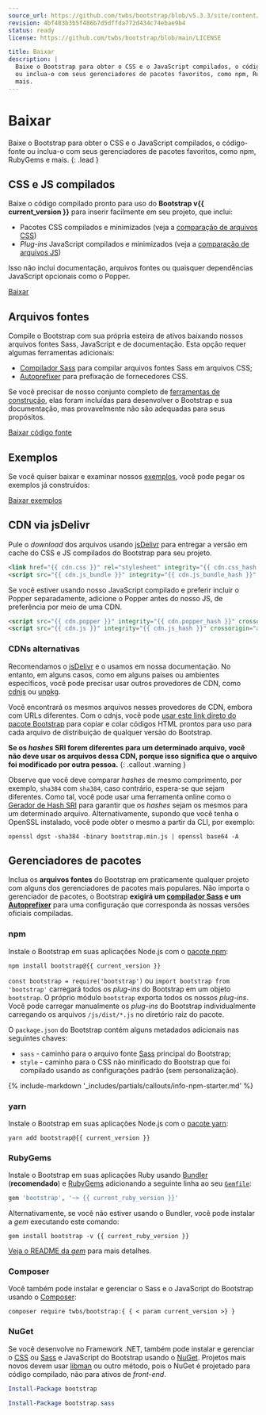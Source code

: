 ```yaml
---
source_url: https://github.com/twbs/bootstrap/blob/v5.3.3/site/content/docs/5.3/getting-started/introduction.md
revision: 4bf483b3b5f486b7d5dffda772d434c74ebae9b4
status: ready
license: https://github.com/twbs/bootstrap/blob/main/LICENSE

title: Baixar
description: |
  Baixe o Bootstrap para obter o CSS e o JavaScript compilados, o código-fonte
  ou inclua-o com seus gerenciadores de pacotes favoritos, como npm, RubyGems e
  mais.
---
```


# Baixar

Baixe o Bootstrap para obter o CSS e o JavaScript compilados, o código-fonte ou
inclua-o com seus gerenciadores de pacotes favoritos, como npm, RubyGems e mais.
{: .lead }

## CSS e JS compilados

Baixe o código compilado pronto para uso do **Bootstrap v{{ current_version }}**
para inserir facilmente em seu projeto, que inclui:

* Pacotes CSS compilados e minimizados (veja a
  [comparação de arquivos CSS](../getting-started/contents.md#css-files))
* _Plug-ins_ JavaScript compilados e minimizados (veja a
  [comparação de arquivos JS](../getting-started/contents#js-files))

Isso não inclui documentação, arquivos fontes ou quaisquer dependências
JavaScript opcionais como o Popper.

<a href="{{ download.dist }}" class="btn btn-primary">Baixar</a>

## Arquivos fontes

Compile o Bootstrap com sua própria esteira de ativos baixando nossos arquivos
fontes Sass, JavaScript e de documentação.
Esta opção requer algumas ferramentas adicionais:

* [Compilador Sass](../getting-started/contribute.md#sass) para compilar
  arquivos fontes Sass em arquivos CSS;
* [Autoprefixer](https://github.com/postcss/autoprefixer) para prefixação de
  fornecedores CSS.

Se você precisar de nosso conjunto completo de
[ferramentas de construção](../getting-started/contribute.md#tooling-setup),
elas foram incluídas para desenvolver o Bootstrap e sua documentação, mas
provavelmente não são adequadas para seus propósitos.

<a href="{{ download.source }}" class="btn btn-primary">Baixar código fonte</a>

## Exemplos

Se você quiser baixar e examinar nossos [exemplos](../examples/index.md), você
pode pegar os exemplos já construídos:

<a href="{{ download.dist_examples }}" class="btn btn-bd-primary">
Baixar exemplos
</a>

## CDN via jsDelivr

Pule o _download_ dos arquivos usando [jsDelivr](https://www.jsdelivr.com/) para
entregar a versão em cache do CSS e JS compilados do Bootstrap para seu projeto.

```html
<link href="{{ cdn.css }}" rel="stylesheet" integrity="{{ cdn.css_hash }}" crossorigin="anonymous">
<script src="{{ cdn.js_bundle }}" integrity="{{ cdn.js_bundle_hash }}" crossorigin="anonymous"></script>
```

Se você estiver usando nosso JavaScript compilado e preferir incluir o Popper
separadamente, adicione o Popper antes do nosso JS, de preferência por meio de
uma CDN.

```html
<script src="{{ cdn.popper }}" integrity="{{ cdn.popper_hash }}" crossorigin="anonymous"></script>
<script src="{{ cdn.js }}" integrity="{{ cdn.js_hash }}" crossorigin="anonymous"></script>
```

### CDNs alternativas

Recomendamos o [jsDelivr](https://www.jsdelivr.com/) e o usamos em nossa
documentação.
No entanto, em alguns casos, como em alguns países ou ambientes específicos,
você pode precisar usar outros provedores de CDN, como
[cdnjs](https://cdnjs.com/) ou [unpkg](https://unpkg.com/).

Você encontrará os mesmos arquivos nesses provedores de CDN, embora com URLs
diferentes.
Com o cdnjs, você pode
[usar este link direto do pacote Bootstrap](https://cdnjs.com/libraries/bootstrap)
para copiar e colar códigos HTML prontos para uso para cada arquivo de
distribuição de qualquer versão do Bootstrap.

**Se os _hashes_ SRI forem diferentes para um determinado arquivo, você não deve
usar os arquivos dessa CDN, porque isso significa que o arquivo foi modificado
por outra pessoa.**
{: .callout .warning }

Observe que você deve comparar _hashes_ de mesmo comprimento, por exemplo,
`sha384` com `sha384`, caso contrário, espera-se que sejam diferentes.
Como tal, você pode usar uma ferramenta online como o
[Gerador de Hash SRI](https://www.srihash.org/) para garantir que os _hashes_
sejam os mesmos para um determinado arquivo.
Alternativamente, supondo que você tenha o OpenSSL instalado, você pode obter o
mesmo a partir da CLI, por exemplo:

```shell
openssl dgst -sha384 -binary bootstrap.min.js | openssl base64 -A
```

## Gerenciadores de pacotes

Inclua os **arquivos fontes** do Bootstrap em praticamente qualquer projeto com
alguns dos gerenciadores de pacotes mais populares.
Não importa o gerenciador de pacotes, o Bootstrap **exigirá um
[compilador Sass](/getting-started/contribute.md#sass) e um
[Autoprefixer](https://github.com/postcss/autoprefixer)** para uma configuração
que corresponda às nossas versões oficiais compiladas.

### npm

Instale o Bootstrap em suas aplicações Node.js com o
[pacote npm](https://www.npmjs.com/package/bootstrap):

```shell
npm install bootstrap@{{ current_version }}
```

`const bootstrap = require('bootstrap')` ou `import bootstrap from 'bootstrap'`
carregará todos os _plug-ins_ do Bootstrap em um objeto `bootstrap`.
O próprio módulo `bootstrap` exporta todos os nossos _plug-ins_.
Você pode carregar manualmente os _plug-ins_ do Bootstrap individualmente
carregando os arquivos `/js/dist/*.js` no diretório raiz do pacote.

O `package.json` do Bootstrap contém alguns metadados adicionais nas seguintes
chaves:

* `sass` - caminho para o arquivo fonte [Sass](https://sass-lang.com/) principal
  do Bootstrap;
* `style` - caminho para o CSS não minificado do Bootstrap que foi compilado
  usando as configurações padrão (sem personalização).

{% include-markdown '_includes/partials/callouts/info-npm-starter.md' %}

### yarn

Instale o Bootstrap em suas aplicações Node.js com o
[pacote yarn](https://yarnpkg.com/en/package/bootstrap):

```shell
yarn add bootstrap@{{ current_version }}
```

### RubyGems

Instale o Bootstrap em suas aplicações Ruby usando
[Bundler](https://bundler.io/) (**recomendado**) e
[RubyGems](https://rubygems.org/) adicionando a seguinte linha ao seu
[`Gemfile`](https://bundler.io/guides/gemfile.html):

```ruby
gem 'bootstrap', '~> {{ current_ruby_version }}'
```

Alternativamente, se você não estiver usando o Bundler, você pode instalar a
_gem_ executando este comando:

```shell
gem install bootstrap -v {{ current_ruby_version }}
```

[Veja o README da _gem_](https://github.com/twbs/bootstrap-rubygem/blob/main/README.md)
para mais detalhes.

### Composer

Você também pode instalar e gerenciar o Sass e o JavaScript do Bootstrap usando
o [Composer](https://getcomposer.org/):

```shell
composer require twbs/bootstrap:{ { < param current_version >} }
```

### NuGet

Se você desenvolve no Framework .NET, também pode instalar e gerenciar o
[CSS](https://www.nuget.org/packages/bootstrap/) ou
[Sass](https://www.nuget.org/packages/bootstrap.sass/) e JavaScript do Bootstrap
usando o [NuGet](https://www.nuget.org/).
Projetos mais novos devem usar
[libman](https://learn.microsoft.com/en-us/aspnet/core/client-side/libman/) ou
outro método, pois o NuGet é projetado para código compilado, não para ativos de
_front-end_.

```powershell
Install-Package bootstrap
```

```powershell
Install-Package bootstrap.sass
```
